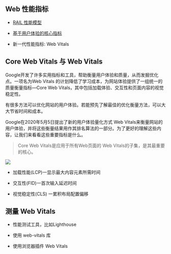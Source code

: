 

## Web 性能指标



- [RAIL 性能模型](https://web.dev/rail/)

- [基于用户体验的核心指标](https://web.dev/metrics/)

- 新一代性能指标: Web Vitals

## Core Web Vitals 与 Web Vitals

Google开发了许多实用指标和工具，帮助衡量用户体验和质量，从而发掘优化点。一项名为Web Vitals 的计划降低了学习成本，为网站体验提供了一组统一的质量衡量指标―Core Web Vitals，其中包括加载体验、交互性和页面内容的视觉稳定性。


有很多方法可以优化网站的用户体验。若能预先了解最佳的优化衡量方法，可以大大节省时间和成本。


Google在2020年5月5日提出了新的用户体验量化方式 Web Vitals来衡量网站的用户体验，并将这些衡量结果用作其排名算法的一部分。为了更好的理解这些内容，让我们来看看这些重要指标是什么。



>  Core Web Vitals是应用于所有Web页面的 Web Vitals的子集，是其最重要的核心。



![](D:\系统默认\桌面\code\Project\k-blog\docs\public\tcp\2023-03-06-13-42-16-image.png)

- 加载性能(LCP)一显示最大内容元素所需时间

- 交互性(FID)一首次输入延迟时间

- 视觉稳定性(CLS) 一累积布局配置偏移



## 测量 Web Vitals

- 性能测试工具，比如Lighthouse

- 使用 web-vitals 库

- 使用浏览器插件 Web Vitals